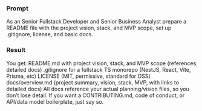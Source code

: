 ### Prompt

As an Senior Fullstack Developer and Senior Business Analyst prepare a README file with the project vision, stack, and MVP scope,  set up .gitignore, license, and basic docs.

### Result

You get:
README.md with project vision, stack, and MVP scope (references detailed docs)
.gitignore for a fullstack TS monorepo (NestJS, React, Vite, Prisma, etc)
LICENSE (MIT, permissive, standard for OSS)
docs/overview.md (project summary, vision, stack, MVP, with links to detailed docs)
All docs reference your actual planning/vision files, so you don’t lose detail. If you want a CONTRIBUTING.md, code of conduct, or API/data model boilerplate, just say so.